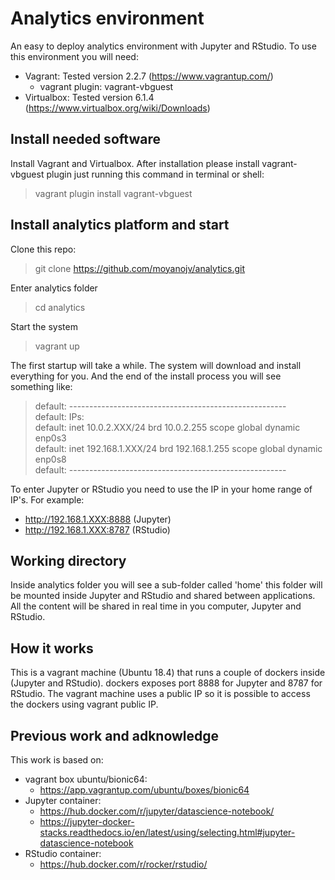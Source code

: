 # Analytics environment
An easy to deploy analytics environment with Jupyter and RStudio.
To use this environment you will need:
* Vagrant: Tested version 2.2.7 (https://www.vagrantup.com/)
  * vagrant plugin: vagrant-vbguest
* Virtualbox: Tested version 6.1.4 (https://www.virtualbox.org/wiki/Downloads)

## Install needed software
Install Vagrant and Virtualbox. 
After installation please install vagrant-vbguest plugin just running this command in terminal or shell:

> vagrant plugin install vagrant-vbguest

## Install analytics platform and start

Clone this repo: 

> git clone https://github.com/moyanojv/analytics.git

Enter analytics folder

> cd analytics

Start the system

> vagrant up

The first startup will take a while. The system will download and install everything for you.
And the end of the install process you will see something like:

> default: ------------------------------------------------------   
> default: IPs:    
> default:     inet 10.0.2.XXX/24 brd 10.0.2.255 scope global dynamic enp0s3    
> default:     inet 192.168.1.XXX/24 brd 192.168.1.255 scope global dynamic enp0s8    
> default: ------------------------------------------------------   

To enter Jupyter or RStudio you need to use the IP in your home range of IP's. For example:

* http://192.168.1.XXX:8888 (Jupyter)
* http://192.168.1.XXX:8787 (RStudio)

## Working directory
Inside analytics folder you will see a sub-folder called 'home' this folder will be mounted inside Jupyter and RStudio and shared between applications. All the content will be shared in real time in you computer, Jupyter and RStudio.

## How it works
This is a vagrant machine (Ubuntu 18.4) that runs a couple of dockers inside (Jupyter and RStudio). dockers exposes port 8888 for Jupyter and 8787 for RStudio. The vagrant machine uses a public IP so it is possible to access the dockers using vagrant public IP.

## Previous work and adknowledge
This work is based on:
* vagrant box ubuntu/bionic64: 
  * https://app.vagrantup.com/ubuntu/boxes/bionic64
* Jupyter container: 
  * https://hub.docker.com/r/jupyter/datascience-notebook/  
  * https://jupyter-docker-stacks.readthedocs.io/en/latest/using/selecting.html#jupyter-datascience-notebook
* RStudio container:
  * https://hub.docker.com/r/rocker/rstudio/





